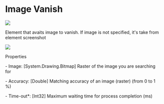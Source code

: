 # Image Vanish

![](https://gblobscdn.gitbook.com/assets%2F-M-L9CGkriEo1\_2PfJzA%2F-M5RVsvh3WteNweTV\_92%2F-M5Rc9DGOSCmtOGMeDfj%2F%D0%98%D1%81%D1%87%D0%B5%D0%B7%D0%BD%D0%BE%D0%B2%D0%B5%D0%BD%D0%B8%D0%B5\_%D0%B8%D0%B7%D0%BE%D0%B1%D1%80%D0%B0%D0%B6%D0%B5%D0%BD%D0%B8%D1%8F\_%D0%B8%D0%BA%D0%BE%D0%BD%D0%BA%D0%B0.png?alt=media\&token=8e9765ce-808a-407f-b0d8-7c82c85d0dd3)

Element that avaits image to vanish. If image is not specified, it's take from element screenshot

![](../../../.gitbook/assets/OCR\_image\_vanish.png)

Properties

&#x20;\- Image: \[System.Drawing.Bitmap] Raster of the image you are searching for

&#x20;\- Accuracy: \[Double] Matching accuracy of an image (raster) (from 0 to 1 %)

&#x20;\- Time-out\*: \[Int32] Maximum waiting time for process completion (ms)
